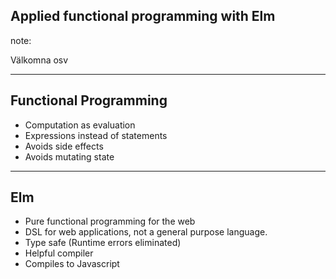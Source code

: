 ## Applied functional programming with Elm

note:

Välkomna osv

---

## Functional Programming

- Computation as evaluation
- Expressions instead of statements
- Avoids side effects
- Avoids mutating state

---

## Elm

- Pure functional programming for the web
- DSL for web applications, not a general purpose language.
- Type safe (Runtime errors eliminated)
- Helpful compiler
- Compiles to Javascript
